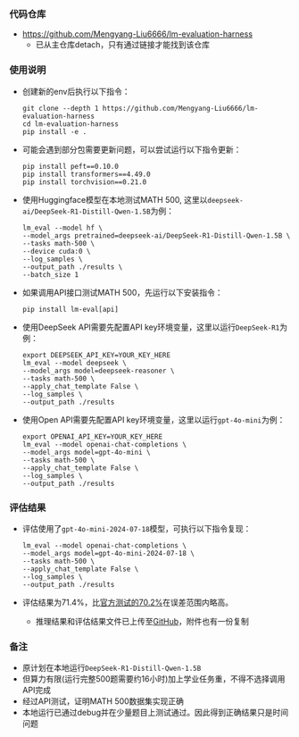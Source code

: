 ### 代码仓库
*   https://github.com/Mengyang-Liu6666/lm-evaluation-harness
    *   已从主仓库detach，只有通过链接才能找到该仓库

### 使用说明
*   创建新的env后执行以下指令：
    ```
    git clone --depth 1 https://github.com/Mengyang-Liu6666/lm-evaluation-harness
    cd lm-evaluation-harness
    pip install -e .
    ```

*   可能会遇到部分包需要更新问题，可以尝试运行以下指令更新：
    ```
    pip install peft==0.10.0
    pip install transformers==4.49.0
    pip install torchvision==0.21.0
    ```

*   使用Huggingface模型在本地测试MATH 500, 这里以`deepseek-ai/DeepSeek-R1-Distill-Qwen-1.5B`为例：
    ```
    lm_eval --model hf \
    --model_args pretrained=deepseek-ai/DeepSeek-R1-Distill-Qwen-1.5B \
    --tasks math-500 \
    --device cuda:0 \
    --log_samples \
    --output_path ./results \
    --batch_size 1
    ```

*   如果调用API接口测试MATH 500，先运行以下安装指令：
    ```
    pip install lm-eval[api]
    ```

*   使用DeepSeek API需要先配置API key环境变量，这里以运行`DeepSeek-R1`为例：
    ```
    export DEEPSEEK_API_KEY=YOUR_KEY_HERE
    lm_eval --model deepseek \
    --model_args model=deepseek-reasoner \
    --tasks math-500 \
    --apply_chat_template False \
    --log_samples \
    --output_path ./results
    ```

*   使用Open API需要先配置API key环境变量，这里以运行`gpt-4o-mini`为例：
    ```
    export OPENAI_API_KEY=YOUR_KEY_HERE
    lm_eval --model openai-chat-completions \
    --model_args model=gpt-4o-mini \
    --tasks math-500 \
    --apply_chat_template False \
    --log_samples \
    --output_path ./results
    ```

### 评估结果
*   评估使用了`gpt-4o-mini-2024-07-18`模型，可执行以下指令复现：
    ```
    lm_eval --model openai-chat-completions \
    --model_args model=gpt-4o-mini-2024-07-18 \
    --tasks math-500 \
    --apply_chat_template False \
    --log_samples \
    --output_path ./results
    ```

*   评估结果为71.4%，比[官方测试的70.2%](https://github.com/openai/simple-evals)在误差范围内略高。
    *   推理结果和评估结果文件已上传至[GitHub](https://github.com/Mengyang-Liu6666/lm-evaluation-harness/tree/main/results/gpt-4o-mini-2024-07-18)，附件也有一份复制

### 备注
*   原计划在本地运行`DeepSeek-R1-Distill-Qwen-1.5B`
*   但算力有限(运行完整500题需要约16小时)加上学业任务重，不得不选择调用API完成
*   经过API测试，证明MATH 500数据集实现正确
*   本地运行已通过debug并在少量题目上测试通过。因此得到正确结果只是时间问题
